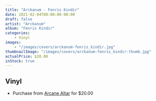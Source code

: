```yaml
---
title: "Arckanum - Fenris Kindir"
date: 2021-02-04T00:00:00-00:00
draft: false
artist: "Arckanum"
album: "Fenris Kindir"
categories:
    - Vinyl
images:
    - "/images/covers/arckanum-fenris_kindir.jpg"
thumbnailImage: "/images/covers/arckanum-fenris_kindir-thumb.jpg"
actualPrice: $20.00
inStock: true
---
```


## Vinyl
* Purchase from [Arcane Altar](https://arcanealtar.bigcartel.com/product/arckanum-fenris-kindir-12-lp) for $20.00
